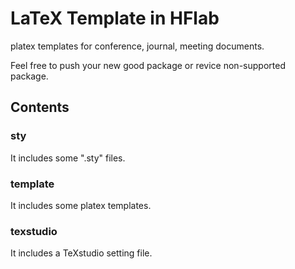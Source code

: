 # LaTeX Template in HFlab
platex templates for conference, journal, meeting documents.

Feel free to push your new good package or revice non-supported package.

## Contents

### sty
It includes some ".sty" files.

### template
It includes some platex templates.

### texstudio
It includes a TeXstudio setting file.
